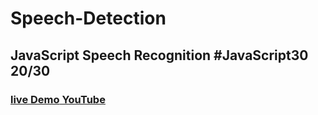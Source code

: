 # Speech-Detection
## JavaScript Speech Recognition  #JavaScript30 20/30
### [live Demo](https://artanmerko.github.io/speech-detection/)[ YouTube](https://www.youtube.com/watch?v=0mJC0A72Fnw&list=PLu8EoSxDXHP6CGK4YVJhL_VWetA865GOH&index=20)
